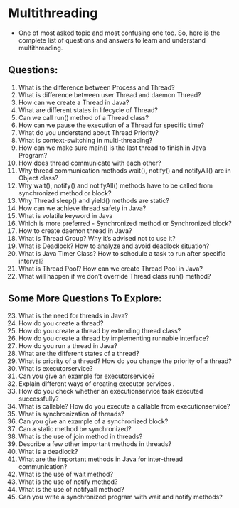 # Multithreading

- One of most asked topic and most confusing one too. So, here is the complete list of questions and answers to learn and understand multithreading.

## Questions:

1. What is the difference between Process and Thread?
2. What is difference between user Thread and daemon Thread?
3. How can we create a Thread in Java?
4. What are different states in lifecycle of Thread?
5. Can we call run() method of a Thread class?
6. How can we pause the execution of a Thread for specific time?
7. What do you understand about Thread Priority?
8. What is context-switching in multi-threading?
9. How can we make sure main() is the last thread to finish in Java Program?
10. How does thread communicate with each other?
11. Why thread communication methods wait(), notify() and notifyAll() are in Object class?
12. Why wait(), notify() and notifyAll() methods have to be called from synchronized method or block?
13. Why Thread sleep() and yield() methods are static?
14. How can we achieve thread safety in Java?
15. What is volatile keyword in Java
16. Which is more preferred - Synchronized method or Synchronized block?
17. How to create daemon thread in Java?
18. What is Thread Group? Why it’s advised not to use it?
19. What is Deadlock? How to analyze and avoid deadlock situation?
20. What is Java Timer Class? How to schedule a task to run after specific interval?
21. What is Thread Pool? How can we create Thread Pool in Java?
22. What will happen if we don’t override Thread class run() method?

## Some More Questions To Explore:

23. What is the need for threads in Java?
24. How do you create a thread?
25. How do you create a thread by extending thread class?
26. How do you create a thread by implementing runnable interface?
27. How do you run a thread in Java?
28. What are the different states of a thread?
29. What is priority of a thread? How do you change the priority of a thread?
30. What is executorservice?
31. Can you give an example for executorservice?
32. Explain different ways of creating executor services .
33. How do you check whether an executionservice task executed successfully?
34. What is callable? How do you execute a callable from executionservice?
35. What is synchronization of threads?
36. Can you give an example of a synchronized block?
37. Can a static method be synchronized?
38. What is the use of join method in threads?
39. Describe a few other important methods in threads?
40. What is a deadlock?
41. What are the important methods in Java for inter-thread communication?
42. What is the use of wait method?
43. What is the use of notify method?
44. What is the use of notifyall method?
45. Can you write a synchronized program with wait and notify methods?
